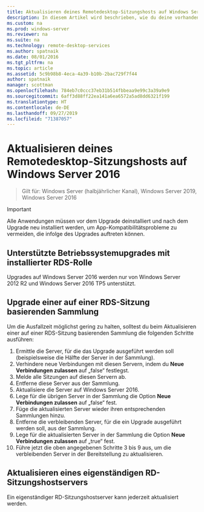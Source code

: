```yaml
---
title: Aktualisieren deines Remotedesktop-Sitzungshosts auf Windows Server 2016
description: In diesem Artikel wird beschrieben, wie du deine vorhandenen Bereitstellungen der Remotedesktopdienste auf Windows Server 2016 aktualisierst.
ms.custom: na
ms.prod: windows-server
ms.reviewer: na
ms.suite: na
ms.technology: remote-desktop-services
ms.author: spatnaik
ms.date: 08/01/2016
ms.tgt_pltfrm: na
ms.topic: article
ms.assetid: 5c9b98b8-4eca-4a39-b10b-2bac729f7f44
author: spatnaik
manager: scottman
ms.openlocfilehash: 784eb7c0ccc37eb31b514fbbeaa9e99c3a39a9e9
ms.sourcegitcommit: 6aff3d88ff22ea141a6ea6572a5ad8dd6321f199
ms.translationtype: HT
ms.contentlocale: de-DE
ms.lasthandoff: 09/27/2019
ms.locfileid: "71387057"
---
```

# <a name="upgrading-your-remote-desktop-session-host-to-windows-server-2016"></a>Aktualisieren deines Remotedesktop-Sitzungshosts auf Windows Server 2016

>Gilt für: Windows Server (halbjährlicher Kanal), Windows Server 2019, Windows Server 2016

> [!IMPORTANT]
> Alle Anwendungen müssen vor dem Upgrade deinstalliert und nach dem Upgrade neu installiert werden, um App-Kompatibilitätsprobleme zu vermeiden, die infolge des Upgrades auftreten können.

## <a name="supported-os-upgrades-with-rds-role-installed"></a>Unterstützte Betriebssystemupgrades mit installierter RDS-Rolle
Upgrades auf Windows Server 2016 werden nur von Windows Server 2012 R2 und Windows Server 2016 TP5 unterstützt.

## <a name="upgrading-a-rds-session-based-collection"></a>Upgrade einer auf einer RDS-Sitzung basierenden Sammlung
Um die Ausfallzeit möglichst gering zu halten, solltest du beim Aktualisieren einer auf einer RDS-Sitzung basierenden Sammlung die folgenden Schritte ausführen:

1. Ermittle die Server, für die das Upgrade ausgeführt werden soll (beispielsweise die Hälfte der Server in der Sammlung).
2. Verhindere neue Verbindungen mit diesen Servern, indem du **Neue Verbindungen zulassen** auf „false“ festlegst.
3. Melde alle Sitzungen auf diesen Servern ab. 
4. Entferne diese Server aus der Sammlung.
5. Aktualisiere die Server auf Windows Server 2016.
6. Lege für die übrigen Server in der Sammlung die Option **Neue Verbindungen zulassen** auf „false“ fest.
7. Füge die aktualisierten Server wieder ihren entsprechenden Sammlungen hinzu.
8. Entferne die verbleibenden Server, für die ein Upgrade ausgeführt werden soll, aus der Sammlung.
9. Lege für die aktualisierten Server in der Sammlung die Option **Neue Verbindungen zulassen** auf „true“ fest.
10. Führe jetzt die oben angegebenen Schritte 3 bis 9 aus, um die verbleibenden Server in der Bereitstellung zu aktualisieren.

## <a name="upgrading-a-standalone-rd-session-host-server"></a>Aktualisieren eines eigenständigen RD-Sitzungshostservers
Ein eigenständiger RD-Sitzungshostserver kann jederzeit aktualisiert werden.